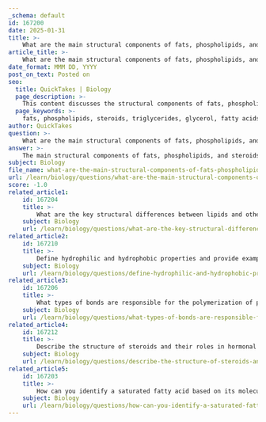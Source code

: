 ```yaml
---
_schema: default
id: 167200
date: 2025-01-31
title: >-
    What are the main structural components of fats, phospholipids, and steroids, and how do these structures relate to their functions?
article_title: >-
    What are the main structural components of fats, phospholipids, and steroids, and how do these structures relate to their functions?
date_format: MMM DD, YYYY
post_on_text: Posted on
seo:
  title: QuickTakes | Biology
  page_description: >-
    This content discusses the structural components of fats, phospholipids, and steroids, and how these structures relate to their critical functions in energy storage, cell membranes, and signaling in biological systems.
  page_keywords: >-
    fats, phospholipids, steroids, triglycerides, glycerol, fatty acids, cholesterol, cell membranes, energy storage, membrane fluidity, hormonal signaling, amphipathic, structural components, biological functions
author: QuickTakes
question: >-
    What are the main structural components of fats, phospholipids, and steroids, and how do these structures relate to their functions?
answer: >-
    The main structural components of fats, phospholipids, and steroids, along with their functions, are as follows:\n\n### 1. Fats (Triglycerides)\n- **Structure**: Fats are composed of a glycerol backbone linked to three fatty acids through ester bonds. The fatty acids can be saturated (no double bonds between carbon atoms) or unsaturated (one or more double bonds).\n- **Function**: Fats serve primarily as long-term energy storage molecules. They are also important for insulation and protection of vital organs. The structure of saturated fatty acids allows for tight packing, making fats solid at room temperature, while unsaturated fatty acids create kinks that prevent tight packing, resulting in oils that are liquid at room temperature.\n\n### 2. Phospholipids\n- **Structure**: Phospholipids consist of two fatty acids, a glycerol backbone, and a phosphate group. This structure gives them an amphipathic nature, with a hydrophilic (water-attracting) "head" and two hydrophobic (water-repelling) "tails."\n- **Function**: Phospholipids are crucial components of cell membranes. Their amphipathic properties allow them to form bilayers, where the hydrophilic heads face the aqueous environment while the hydrophobic tails are sequestered in the interior. This arrangement is fundamental for membrane integrity and fluidity, enabling the formation of barriers that separate cellular compartments.\n\n### 3. Steroids\n- **Structure**: Steroids have a distinct structure characterized by four linked carbon rings. The specific functional groups attached to these rings can vary, leading to different steroid types.\n- **Function**: Steroids play various roles in biological systems. Cholesterol, a type of steroid, is a vital structural component of cell membranes, contributing to membrane fluidity and stability. Other steroids, such as hormones (e.g., cortisol, estradiol, and progesterone), are involved in signaling pathways that regulate numerous physiological processes.\n\n### Summary of Structure-Function Relationship\n- The structural differences among fats, phospholipids, and steroids directly relate to their functions in biological systems. Fats are optimized for energy storage due to their high caloric content and compact structure. Phospholipids are essential for forming cellular membranes, allowing for compartmentalization and selective permeability. Steroids, with their unique ring structure, serve both structural and signaling roles, influencing a wide range of biological activities.\n\nIn conclusion, the diverse structures of these lipid types enable them to fulfill critical functions in energy storage, membrane formation, and cellular signaling, highlighting the importance of lipids in biological systems.
subject: Biology
file_name: what-are-the-main-structural-components-of-fats-phospholipids-and-steroids-and-how-do-these-structures-relate-to-their-functions.md
url: /learn/biology/questions/what-are-the-main-structural-components-of-fats-phospholipids-and-steroids-and-how-do-these-structures-relate-to-their-functions
score: -1.0
related_article1:
    id: 167204
    title: >-
        What are the key structural differences between lipids and other biomolecules, and how do these differences affect their solubility?
    subject: Biology
    url: /learn/biology/questions/what-are-the-key-structural-differences-between-lipids-and-other-biomolecules-and-how-do-these-differences-affect-their-solubility
related_article2:
    id: 167210
    title: >-
        Define hydrophilic and hydrophobic properties and provide examples of amphipathic molecules.
    subject: Biology
    url: /learn/biology/questions/define-hydrophilic-and-hydrophobic-properties-and-provide-examples-of-amphipathic-molecules
related_article3:
    id: 167206
    title: >-
        What types of bonds are responsible for the polymerization of proteins, nucleic acids, and carbohydrates?
    subject: Biology
    url: /learn/biology/questions/what-types-of-bonds-are-responsible-for-the-polymerization-of-proteins-nucleic-acids-and-carbohydrates
related_article4:
    id: 167212
    title: >-
        Describe the structure of steroids and their roles in hormonal functions and as membrane components.
    subject: Biology
    url: /learn/biology/questions/describe-the-structure-of-steroids-and-their-roles-in-hormonal-functions-and-as-membrane-components
related_article5:
    id: 167203
    title: >-
        How can you identify a saturated fatty acid based on its molecular structure?
    subject: Biology
    url: /learn/biology/questions/how-can-you-identify-a-saturated-fatty-acid-based-on-its-molecular-structure
---
```


&nbsp;